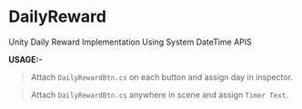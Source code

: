 # DailyReward
Unity Daily Reward Implementation Using System DateTime APIS

**USAGE:-**

> Attach ```DailyRewardBtn.cs``` on each button and assign day in inspector.

> Attach ```DailyRewardBtn.cs``` anywhere in scene and assign ```Timer Text```.


